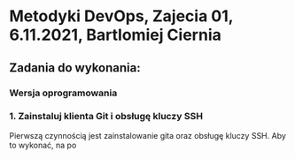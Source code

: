 # Metodyki DevOps, Zajecia 01, 6.11.2021, Bartlomiej Ciernia
 

 
## Zadania do wykonania:

### Wersja oprogramowania


### 1. Zainstaluj klienta Git i obsługę kluczy SSH

Pierwszą czynnością jest zainstalowanie gita oraz obsługę kluczy SSH. Aby to wykonać, na po
